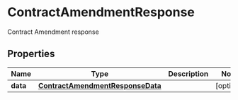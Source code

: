 

# ContractAmendmentResponse

Contract Amendment response

## Properties

| Name | Type | Description | Notes |
|------------ | ------------- | ------------- | -------------|
|**data** | [**ContractAmendmentResponseData**](ContractAmendmentResponseData.md) |  |  [optional] |



